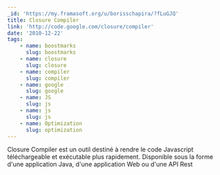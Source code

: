 ```yaml
---
_id: 'https://my.framasoft.org/u/borisschapira/?fLuGJQ'
title: Closure Compiler
link: 'http://code.google.com/closure/compiler'
date: '2010-12-22'
tags:
    - name: boostmarks
      slug: boostmarks
    - name: closure
      slug: closure
    - name: compiler
      slug: compiler
    - name: google
      slug: google
    - name: JS
      slug: js
    - name: js
      slug: js
    - name: Optimization
      slug: optimization
---
```


<div class="markdown"><p>Closure Compiler est un outil destiné à rendre le code Javascript téléchargeable et exécutable plus rapidement. Disponible sous la forme d'une application Java, d'une application Web ou d'une API Rest
</p></div>
